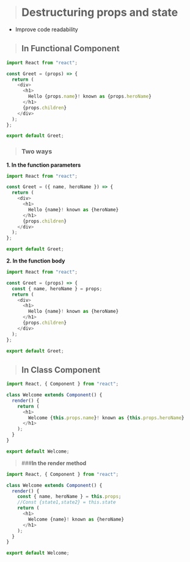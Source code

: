 > # Destructuring props and state

- Improve code readability

> ## In Functional Component

```js
import React from "react";

const Greet = (props) => {
  return (
    <div>
      <h1>
        Hello {props.name}! known as {props.heroName}
      </h1>
      {props.children}
    </div>
  );
};

export default Greet;
```

> ### Two ways
**1. In the function parameters**

```js
import React from "react";

const Greet = ({ name, heroName }) => {
  return (
    <div>
      <h1>
        Hello {name}! known as {heroName}
      </h1>
      {props.children}
    </div>
  );
};

export default Greet;
```

**2. In the function body**

```js
import React from "react";

const Greet = (props) => {
  const { name, heroName } = props;
  return (
    <div>
      <h1>
        Hello {name}! known as {heroName}
      </h1>
      {props.children}
    </div>
  );
};

export default Greet;
```

> ## In Class Component

```js
import React, { Component } from "react";

class Welcome extends Component() {
  render() {
    return (
      <h1>
        Welcome {this.props.name}! known as {this.props.heroName}
      </h1>
    );
  }
}

export default Welcome;
```

> ###**In the render method**

```js
import React, { Component } from "react";

class Welcome extends Component() {
  render() {
    const { name, heroName } = this.props;
    //Const {state1,state2} = this.state
    return (
      <h1>
        Welcome {name}! known as {heroName}
      </h1>
    );
  }
}

export default Welcome;
```
